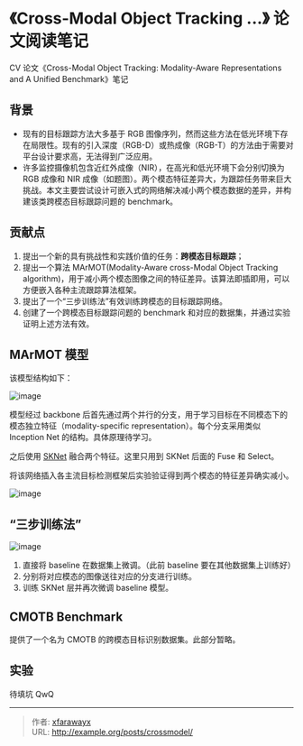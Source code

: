 # 《Cross-Modal Object Tracking ...》 论文阅读笔记


CV 论文《Cross-Modal Object Tracking: Modality-Aware Representations and A Unified Benchmark》笔记

<!--more-->

## 背景

+ 现有的目标跟踪方法大多基于 RGB 图像序列，然而这些方法在低光环境下存在局限性。现有的引入深度（RGB-D）或热成像（RGB-T）的方法由于需要对平台设计要求高，无法得到广泛应用。
+ 许多监控摄像机包含近红外成像（NIR），在高光和低光环境下会分别切换为 RGB 成像和 NIR 成像（如题图）。两个模态特征差异大，为跟踪任务带来巨大挑战。本文主要尝试设计可嵌入式的网络解决减小两个模态数据的差异，并构建该类跨模态目标跟踪问题的 benchmark。

## 贡献点

1. 提出一个新的具有挑战性和实践价值的任务：**跨模态目标跟踪**；
2. 提出一个算法 MArMOT(Modality-Aware cross-Modal Object Tracking algorithm)，用于减小两个模态图像之间的特征差异。该算法即插即用，可以方便嵌入各种主流跟踪算法框架。
3. 提出了一个“三步训练法”有效训练跨模态的目标跟踪网络。
4. 创建了一个跨模态目标跟踪问题的 benchmark 和对应的数据集，并通过实验证明上述方法有效。

## MArMOT 模型

该模型结构如下：

![image](/002/02.jpg)

模型经过 backbone 后首先通过两个并行的分支，用于学习目标在不同模态下的模态独立特征（modality-specific representation）。每个分支采用类似 Inception Net 的结构。具体原理待学习。

之后使用 [SKNet](https://zhuanlan.zhihu.com/p/589953099) 融合两个特征。这里只用到 SKNet 后面的 Fuse 和 Select。

将该网络插入各主流目标检测框架后实验验证得到两个模态的特征差异确实减小。

![image](/002/03.jpg)

## “三步训练法”

![image](/002/04.jpg)

1. 直接将 baseline 在数据集上微调。（此前 baseline 要在其他数据集上训练好）
2. 分别将对应模态的图像送往对应的分支进行训练。
3. 训练 SKNet 层并再次微调 baseline 模型。

## CMOTB Benchmark

提供了一个名为 CMOTB 的跨模态目标识别数据集。此部分暂略。

## 实验

待填坑 QwQ

---

> 作者: [xfarawayx](https://xfarawayx.github.io)  
> URL: http://example.org/posts/crossmodel/  

